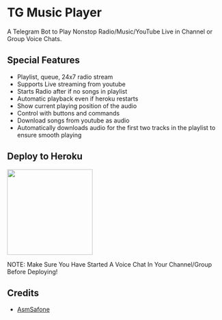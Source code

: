 # TG Music Player

A Telegram Bot to Play Nonstop Radio/Music/YouTube Live in Channel or Group Voice Chats.

## Special Features

- Playlist, queue, 24x7 radio stream
- Supports Live streaming from youtube
- Starts Radio after if no songs in playlist
- Automatic playback even if heroku restarts
- Show current playing position of the audio
- Control with buttons and commands
- Download songs from youtube as audio
- Automatically downloads audio for the first two tracks in the playlist to ensure smooth playing

## Deploy to Heroku
<p><a href="https://heroku.com/deploy?template=https://github.com/reaprx/musicplayer"> <img src="https://img.shields.io/badge/Deploy%20To%20Heroku-blueviolet?style=for-the-badge&logo=heroku" width="200""/></a></p>
NOTE: Make Sure You Have Started A Voice Chat In Your Channel/Group Before Deploying!


## Credits

- [AsmSafone](https://github.com/AsmSafone)


